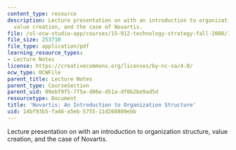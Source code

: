 ```yaml
---
content_type: resource
description: Lecture presentation on with an introduction to organization structure,
  value creation, and the case of Novartis.
file: /ol-ocw-studio-app/courses/15-912-technology-strategy-fall-2008/14bf93b5fa46a5eb575511d260809ebb_lec_05.pdf
file_size: 253710
file_type: application/pdf
learning_resource_types:
- Lecture Notes
license: https://creativecommons.org/licenses/by-nc-sa/4.0/
ocw_type: OCWFile
parent_title: Lecture Notes
parent_type: CourseSection
parent_uid: 09ebf9f5-7f5a-d06e-d51a-df0b2be9ad5d
resourcetype: Document
title: 'Novartis: An Introduction to Organization Structure'
uid: 14bf93b5-fa46-a5eb-5755-11d260809ebb
---
```

Lecture presentation on with an introduction to organization structure, value creation, and the case of Novartis.